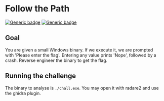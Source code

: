 # Follow the Path

[![Generic badge](https://img.shields.io/badge/Type-Reversing-yellow.svg)](https://shields.io/)
[![Generic badge](https://img.shields.io/badge/Level-Medium-orange.svg)](https://shields.io/)

## Goal
You are given a small Windows binary. If we execute it, we are prompted with 'Please enter the flag'. Entering any value prints 'Nope', followed by a crash.
Reverse engineer the binary to get the flag. 

## Running the challenge
The binary to analyse is `./chall.exe`.
You may open it with radare2 and use the ghidra plugin.
